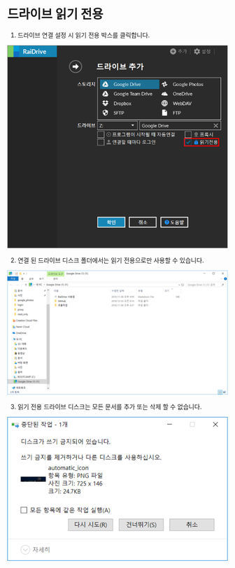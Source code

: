 # 드라이브 읽기 전용  

1. 드라이브 연결 설정 시 읽기 전용 박스를 클릭합니다.  

![read_only](/read_only.PNG?raw=true)   


2. 연결 된 드라이브 디스크 폴더에서는 읽기 전용으로만 사용할 수 있습니다.  

![read_drive](/read_drive.PNG?raw=true)  


3. 읽기 전용 드라이브 디스크는 모든 문서를 추가 또는 삭제 할 수 없습니다.  

![read](/read.PNG?raw=true)  




